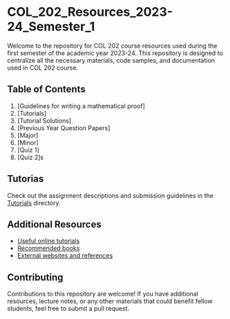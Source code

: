 # COL_202_Resources_2023-24_Semester_1
Welcome to the repository for COL 202 course resources used during the first semester of the academic year 2023-24. This repository is designed to centralize all the necessary materials, code samples, and documentation used in COL 202 course.

## Table of Contents

1. [Guidelines for writing a mathematical proof]
2. [Tutorials]
3. [Tutorial Solutions]
4. [Previous Year Question Papers]
5. [Major]
6. [Minor]
7. [Quiz 1]
8. [Quiz 2]s





## Tutorias

Check out the assignment descriptions and submission guidelines in the [Tutorials](./tutorials/) directory.


## Additional Resources

- [Useful online tutorials](./resources/tutorials.md)
- [Recommended books](./resources/books.md)
- [External websites and references](./resources/external_links.md)

## Contributing

Contributions to this repository are welcome! If you have additional resources, lecture notes, or any other materials that could benefit fellow students, feel free to submit a pull request.


